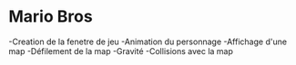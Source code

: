 # Mario Bros
 
-Creation de la fenetre de jeu
-Animation du personnage
-Affichage d'une map
-Défilement de la map
-Gravité
-Collisions avec la map